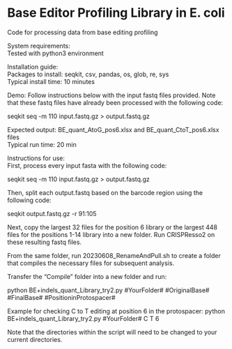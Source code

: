 # Base Editor Profiling Library in E. coli
Code for processing data from base editing profiling

System requirements:  
Tested with python3 environment

Installation guide:  
Packages to install: seqkit, csv, pandas, os, glob, re, sys  
Typical install time: 10 minutes  

Demo:
Follow instructions below with the input fastq files provided.  Note that these fastq files have already been processed with the following code: 

seqkit seq -m 110 input.fastq.gz > output.fastq.gz

Expected output: BE_quant_AtoG_pos6.xlsx and BE_quant_CtoT_pos6.xlsx files   
Typical run time: 20 min

Instructions for use:  
First, process every input fasta with the following code:

seqkit seq -m 110 input.fastq.gz > output.fastq.gz

Then, split each output.fastq based on the barcode region using the following code:

seqkit output.fastq.gz -r 91:105

Next, copy the largest 32 files for the position 6 library or the largest 448 files for the positions 1-14 library into a new folder.  Run CRISPResso2 on these resulting fastq files.

From the same folder, run 20230608_RenameAndPull.sh to create a folder that compiles the necessary files for subsequent analysis.

Transfer the “Compile” folder into a new folder and run:

python BE+indels_quant_Library_try2.py #YourFolder# #OriginalBase# #FinalBase# #PositioninProtospacer#

Example for checking C to T editing at position 6 in the protospacer: python BE+indels_quant_Library_try2.py #YourFolder# C T 6

Note that the directories within the script will need to be changed to your current directories.

